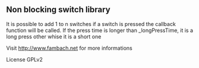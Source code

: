 ## Non blocking switch library
It is possible to add 1 to n switches
if a switch is pressed the callback function will be called.
If the press time is longer than _longPressTime, it is a long press other whise it is a short one

Visit http://www.fambach.net for more informations

License GPLv2